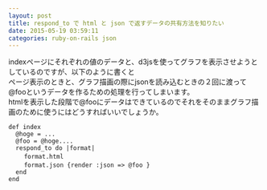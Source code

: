 ```yaml
---
layout: post
title: respond_to で html と json で返すデータの共有方法を知りたい
date: 2015-05-19 03:59:11
categories: ruby-on-rails json
---
```

<!-- {% raw %} -->
<p>indexページにそれぞれの値のデータと、d3jsを使ってグラフを表示させようとしているのですが、以下のように書くと<br>
ページ表示のときと、グラフ描画の際にjsonを読み込むときの２回に渡って<br>
@fooというデータを作るための処理を行ってしまいます。<br>
htmlを表示した段階で@fooにデータはできているのでそれをそのままグラフ描画のために使うにはどうすればいいでしょうか。</p>

<pre><code>def index
  @hoge = ...
  @foo = @hoge....
  respond_to do |format|
　　 format.html
　　 format.json {render :json =&gt; @foo }
  end
end
</code></pre>

<p>　　　　</p>
<!-- {% endraw %} -->
